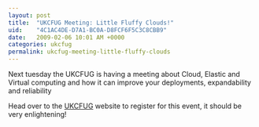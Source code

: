 ```yaml
---
layout: post
title:  "UKCFUG Meeting: Little Fluffy Clouds!"
uid:	"4C1AC4DE-D7A1-BC0A-D8FCF6F5C3C8CBB9"
date:   2009-02-06 10:01 AM +0000
categories: ukcfug
permalink: ukcfug-meeting-little-fluffy-clouds
---
```

<p>Next tuesday the UKCFUG is having a meeting about Cloud, Elastic and Virtual computing and how it can improve your deployments, expandability and reliability</p>
<p>Head over to the <a href="http://www.ukcfug.org/post.cfm/next-meeting-february-10th-little-fluffy-clouds">UKCFUG</a> website to register for this event, it should be very enlightening!</p>
<p> </p>